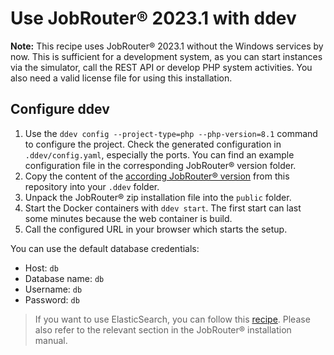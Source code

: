 # Use JobRouter® 2023.1 with ddev

**Note:** This recipe uses JobRouter® 2023.1 without the Windows services by now. This
is sufficient for a development system, as you can start instances via the simulator,
call the REST API or develop PHP system activities. You also need a valid
license file for using this installation.

## Configure ddev

1. Use the `ddev config --project-type=php --php-version=8.1` command to configure the project.
   Check the generated configuration in `.ddev/config.yaml`, especially the ports.
   You can find an example configuration file in the corresponding JobRouter® version folder.
2. Copy the content of the [according JobRouter® version](.) from this repository into your `.ddev` folder.
3. Unpack the JobRouter® zip installation file into the `public` folder.
4. Start the Docker containers with `ddev start`. The first start can last some minutes
   because the web container is build.
5. Call the configured URL in your browser which starts the setup.

You can use the default database credentials:
- Host: `db`
- Database name: `db`
- Username: `db`
- Password: `db`

> If you want to use ElasticSearch, you can follow this
> [recipe](https://github.com/drud/ddev-elasticsearch).
> Please also refer to the relevant section in the JobRouter® installation manual.